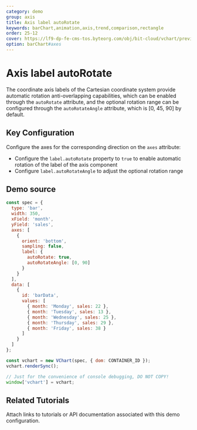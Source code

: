 ```yaml
---
category: demo
group: axis
title: Axis label autoRotate
keywords: barChart,animation,axis,trend,comparison,rectangle
order: 25-12
cover: https://lf9-dp-fe-cms-tos.byteorg.com/obj/bit-cloud/vchart/preview/axis/axis-label-autoRotate.png
option: barChart#axes
---
```


# Axis label autoRotate

The coordinate axis labels of the Cartesian coordinate system provide automatic rotation anti-overlapping capabilities, which can be enabled through the `autoRotate` attribute, and the optional rotation range can be configured through the `autoRotateAngle` attribute, which is [0, 45, 90] by default.

## Key Configuration

Configure the axes for the corresponding direction on the `axes` attribute:

- Configure the `label.autoRotate` property to `true` to enable automatic rotation of the label of the axis component
- Configure `label.autoRotateAngle` to adjust the optional rotation range

## Demo source

```javascript livedemo
const spec = {
  type: 'bar',
  width: 350,
  xField: 'month',
  yField: 'sales',
  axes: [
    {
      orient: 'bottom',
      sampling: false,
      label: {
        autoRotate: true,
        autoRotateAngle: [0, 90]
      }
    }
  ],
  data: [
    {
      id: 'barData',
      values: [
        { month: 'Monday', sales: 22 },
        { month: 'Tuesday', sales: 13 },
        { month: 'Wednesday', sales: 25 },
        { month: 'Thursday', sales: 29 },
        { month: 'Friday', sales: 38 }
      ]
    }
  ]
};

const vchart = new VChart(spec, { dom: CONTAINER_ID });
vchart.renderSync();

// Just for the convenience of console debugging, DO NOT COPY!
window['vchart'] = vchart;
```

## Related Tutorials

Attach links to tutorials or API documentation associated with this demo configuration.
